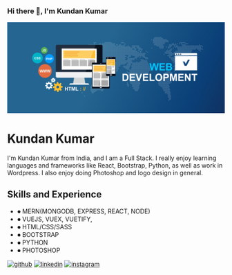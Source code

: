 ### Hi there 👋, I'm Kundan Kumar
![Design and development](https://github.com/Nukealbert/Nukealbert/blob/main/bnr.jpg)


# Kundan Kumar
I'm Kundan Kumar from India, and I am a Full Stack. I really enjoy learning languages and frameworks like React, Bootstrap, Python, as well as work in Wordpress. I also enjoy doing Photoshop and logo design in general.


## Skills and Experience
* ⏺ MERN(MONGODB, EXPRESS, REACT, NODE)
* ⏺ VUEJS, VUEX, VUETIFY, 
* ⏺ HTML/CSS/SASS
* ⏺ BOOTSTRAP 
* ⏺ PYTHON
* ⏺ PHOTOSHOP





[<img src='https://cdn.jsdelivr.net/npm/simple-icons@3.0.1/icons/github.svg' alt='github' height='40'>](https://github.com/Nukealbert)  [<img src='https://cdn.jsdelivr.net/npm/simple-icons@3.0.1/icons/linkedin.svg' alt='linkedin' height='40'>](https://www.linkedin.com/in/kundan-kumar-61484317a/)  [<img src='https://cdn.jsdelivr.net/npm/simple-icons@3.0.1/icons/instagram.svg' alt='instagram' height='40'>](https://www.instagram.com/_k_rathore___/)  

